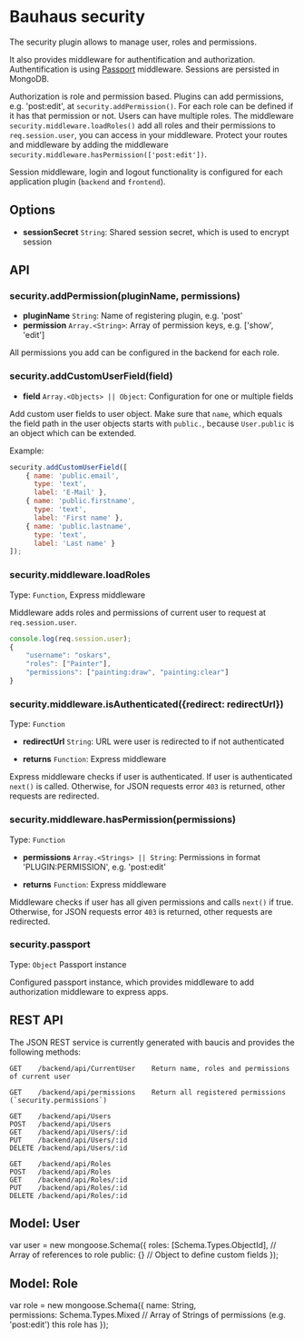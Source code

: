 # Bauhaus security

The security plugin allows to manage user, roles and permissions. 

It also provides middleware for authentification and authorization. Authentification is using [Passport](http://passportjs.org/) middleware. Sessions are persisted in MongoDB. 

Authorization is role and permission based. Plugins can add permissions, e.g. 'post:edit', at `security.addPermission()`. For each role can be defined if it has that permission or not. Users can have multiple roles. The middleware `security.middleware.loadRoles()` add all roles and their permissions to `req.session.user`, you can access in your middleware. Protect your routes and middleware by adding the middleware `security.middleware.hasPermission(['post:edit'])`.

Session middleware, login and logout functionality is configured for each application plugin (`backend` and `frontend`).

## Options

* **sessionSecret** `String`: Shared session secret, which is used to encrypt session

## API

### security.addPermission(pluginName, permissions)

* **pluginName** `String`: Name of registering plugin, e.g. 'post'
* **permission** `Array.<String>`: Array of permission keys, e.g. ['show', 'edit']

All permissions you add can be configured in the backend for each role. 

### security.addCustomUserField(field)

* **field** `Array.<Objects> || Object`: Configuration for one or multiple fields

Add custom user fields to user object. Make sure that `name`, which equals the field path
in the user objects starts with `public.`, because `User.public` is an object which can 
be extended.

Example:
```javascript
security.addCustomUserField([
    { name: 'public.email', 
      type: 'text',
      label: 'E-Mail' }, 
    { name: 'public.firstname', 
      type: 'text',
      label: 'First name' }, 
    { name: 'public.lastname', 
      type: 'text',
      label: 'Last name' }
]);
```

### security.middleware.loadRoles

Type: `Function`, Express middleware

Middleware adds roles and permissions of current user to request at `req.session.user`.

```javascript
console.log(req.session.user);
{
    "username": "oskars",
    "roles": ["Painter"],
    "permissions": ["painting:draw", "painting:clear"]
}
```

### security.middleware.isAuthenticated({redirect: redirectUrl})

Type: `Function`

* **redirectUrl** `String`: URL were user is redirected to if not authenticated

* **returns** `Function`: Express middleware

Express middleware checks if user is authenticated. If user is authenticated `next()` is called. Otherwise, for JSON requests error `403` is returned, other requests are redirected.

### security.middleware.hasPermission(permissions)

Type: `Function`

* **permissions** `Array.<Strings> || String`: Permissions in format 'PLUGIN:PERMISSION', e.g. 'post:edit'

* **returns** `Function`: Express middleware

Middleware checks if user has all given permissions and calls `next()` if true. Otherwise, for JSON requests error `403` is returned, other requests are redirected.

### security.passport

Type: `Object` Passport instance

Configured passport instance, which provides middleware to add authorization middleware to express apps.

## REST API

The JSON REST service is currently generated with baucis and provides the following methods:

```
GET    /backend/api/CurrentUser    Return name, roles and permissions of current user

GET    /backend/api/permissions    Return all registered permissions (`security.permissions`)

GET    /backend/api/Users        
POST   /backend/api/Users
GET    /backend/api/Users/:id
PUT    /backend/api/Users/:id
DELETE /backend/api/Users/:id

GET    /backend/api/Roles       
POST   /backend/api/Roles
GET    /backend/api/Roles/:id
PUT    /backend/api/Roles/:id
DELETE /backend/api/Roles/:id
```

## Model: User

var user = new mongoose.Schema({
    roles: [Schema.Types.ObjectId],     // Array of references to role
    public: {}                          // Object to define custom fields
});

## Model: Role

var role = new mongoose.Schema({
    name: String,                       
    permissions: Schema.Types.Mixed     // Array of Strings of permissions (e.g. 'post:edit') this role has
});

